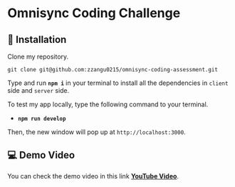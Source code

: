 # Omnisync Coding Challenge

## 💾 Installation

Clone my repository.

```
git clone git@github.com:zzangu0215/omnisync-coding-assessment.git
```

Type and run **`npm i`** in your terminal to install all the dependencies in `client` side and `server` side.

To test my app locally, type the following command to your terminal.

- **`npm run develop`**

Then, the new window will pop up at `http://localhost:3000`.

## 💻 Demo Video

You can check the demo video in this link [**YouTube Video**](https://youtu.be/I1PkHdur88Q).
